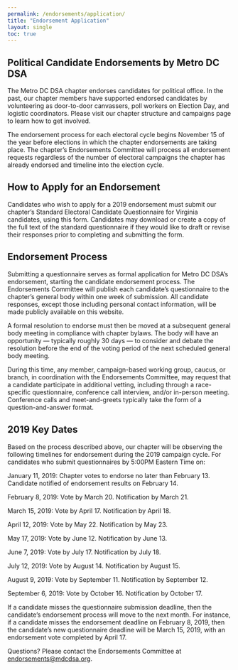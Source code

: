 ```yaml
---
permalink: /endorsements/application/
title: "Endorsement Application"
layout: single
toc: true
---
```

## Political Candidate Endorsements by Metro DC DSA
The Metro DC DSA chapter endorses candidates for political office. In the past, our chapter members have supported endorsed candidates by volunteering as door-to-door canvassers, poll workers on Election Day, and logistic coordinators. Please visit our chapter structure and campaigns page to learn how to get involved.

The endorsement process for each electoral cycle begins November 15 of the year before elections in which the chapter endorsements are taking place. The chapter’s Endorsements Committee will process all endorsement requests regardless of the number of electoral campaigns the chapter has already endorsed and timeline into the election cycle.

## How to Apply for an Endorsement
Candidates who wish to apply for a 2019 endorsement must submit our chapter’s Standard Electoral Candidate Questionnaire for Virginia candidates, using this form. Candidates may download or create a copy of the full text of the standard questionnaire if they would like to draft or revise their responses prior to completing and submitting the form.

## Endorsement Process
Submitting a questionnaire serves as formal application for Metro DC DSA’s endorsement, starting the candidate endorsement process. The Endorsements Committee will publish each candidate’s questionnaire to the chapter’s general body within one week of submission. All candidate responses, except those including personal contact information, will be made publicly available on this website.

A formal resolution to endorse must then be moved at a subsequent general body meeting in compliance with chapter bylaws. The body will have an opportunity — typically roughly 30 days — to consider and debate the resolution before the end of the voting period of the next scheduled general body meeting.

During this time, any member, campaign-based working group, caucus, or branch, in coordination with the Endorsements Committee, may request that a candidate participate in additional vetting, including through a race-specific questionnaire, conference call interview, and/or in-person meeting. Conference calls and meet-and-greets typically take the form of a question-and-answer format.

## 2019 Key Dates
Based on the process described above, our chapter will be observing the following timelines for endorsement during the 2019 campaign cycle. For candidates who submit questionnaires by 5:00PM Eastern Time on:

January 11, 2019: Chapter votes to endorse no later than February 13. Candidate notified of endorsement results on February 14.   

February 8, 2019: Vote by March 20. Notification by March 21.   

March 15, 2019: Vote by April 17. Notification by April 18.  

April 12, 2019: Vote by May 22. Notification by May 23.

May 17, 2019: Vote by June 12. Notification by June 13.    

June 7, 2019: Vote by July 17. Notification by July 18.   

July 12, 2019: Vote by August 14. Notification by August 15.   

August 9, 2019: Vote by September 11. Notification by September 12.

September 6, 2019: Vote by October 16. Notification by October 17.    

If a candidate misses the questionnaire submission deadline, then the candidate’s endorsement process will move to the next month. For instance, if a candidate misses the endorsement deadline on February 8, 2019, then the candidate’s new questionnaire deadline will be March 15, 2019, with an endorsement vote completed by April 17.

Questions?
Please contact the Endorsements Committee at endorsements@mdcdsa.org.
